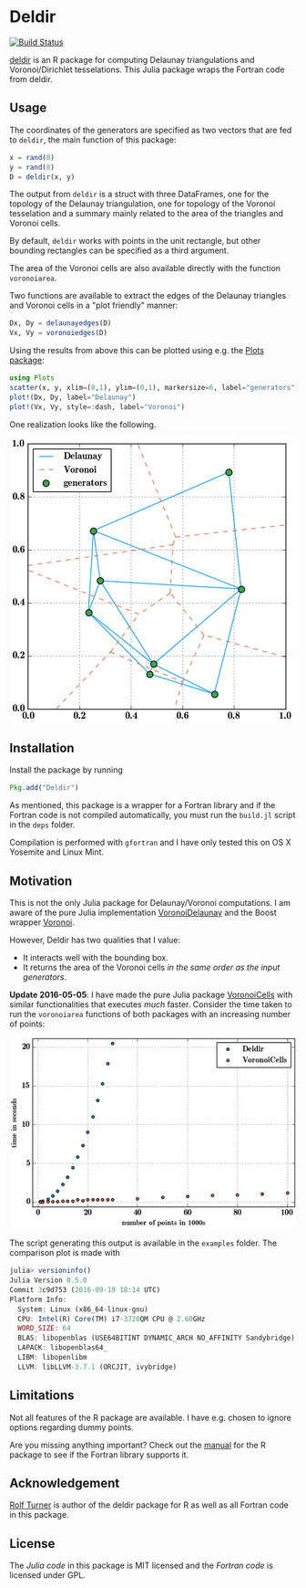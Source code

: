 # Deldir

[![Build Status](https://travis-ci.org/robertdj/Deldir.jl.svg?branch=master)](https://travis-ci.org/robertdj/Deldir.jl)

[deldir](https://cran.r-project.org/web/packages/deldir) is an R package for computing Delaunay triangulations and Voronoi/Dirichlet tesselations.
This Julia package wraps the Fortran code from deldir.


## Usage

The coordinates of the generators are specified as two vectors that are fed to `deldir`, the main function of this package:

```julia
x = rand(8)
y = rand(8)
D = deldir(x, y)
```

The output from `deldir` is a struct with three DataFrames, one for the topology of the Delaunay triangulation, one for topology of the Voronoi tesselation and a summary mainly related to the area of the triangles and Voronoi cells.

By default, `deldir` works with points in the unit rectangle, but other bounding rectangles can be specified as a third argument.

The area of the Voronoi cells are also available directly with the function `voronoiarea`.

Two functions are available to extract the edges of the Delaunay triangles and Voronoi cells in a "plot friendly" manner:

```julia
Dx, Dy = delaunayedges(D)
Vx, Vy = voronoiedges(D)
```

Using the results from above this can be plotted using e.g. the [Plots package](https://github.com/tbreloff/Plots.jl):

```julia
using Plots
scatter(x, y, xlim=(0,1), ylim=(0,1), markersize=6, label="generators")
plot!(Dx, Dy, label="Delaunay")
plot!(Vx, Vy, style=:dash, label="Voronoi")
```

One realization looks like the following.

![Delaunay & Voronoi edges](deldir.png)


## Installation

Install the package by running

```julia
Pkg.add("Deldir")
```

As mentioned, this package is a wrapper for a Fortran library and if the Fortran code is not compiled automatically, you must run the `build.jl` script in the `deps` folder.

Compilation is performed with `gfortran` and I have only tested this on OS X Yosemite and Linux Mint.


## Motivation

This is not the only Julia package for Delaunay/Voronoi computations.
I am aware of the pure Julia implementation [VoronoiDelaunay](https://github.com/JuliaGeometry/VoronoiDelaunay.jl) and the Boost wrapper [Voronoi](https://github.com/Voxel8/Voronoi.jl).

However, Deldir has two qualities that I value:

- It interacts well with the bounding box.
- It returns the area of the Voronoi cells *in the same order as the input generators*.


**Update 2016-05-05**: 
I have made the pure Julia package [VoronoiCells](https://github.com/JuliaGeometry/VoronoiCells.jl) with similar functionalities that executes *much* faster.
Consider the time taken to run the `voronoiarea` functions of both packages with an increasing number of points:

![Comparison of Deldir and VoronoiCells](comparison.png)

The script generating this output is available in the `examples` folder.
The comparison plot is made with

```julia
julia> versioninfo()
Julia Version 0.5.0
Commit 3c9d753 (2016-09-19 18:14 UTC)
Platform Info:
  System: Linux (x86_64-linux-gnu)
  CPU: Intel(R) Core(TM) i7-3720QM CPU @ 2.60GHz
  WORD_SIZE: 64
  BLAS: libopenblas (USE64BITINT DYNAMIC_ARCH NO_AFFINITY Sandybridge)
  LAPACK: libopenblas64_
  LIBM: libopenlibm
  LLVM: libLLVM-3.7.1 (ORCJIT, ivybridge)
```


## Limitations

Not all features of the R package are available.
I have e.g. chosen to ignore options regarding dummy points. 

Are you missing anything important? 
Check out the [manual](https://cran.r-project.org/web/packages/deldir/deldir.pdf) for the R package to see if the Fortran library supports it.


## Acknowledgement

[Rolf Turner](https://www.stat.auckland.ac.nz/~rolf) is author of the deldir package for R as well as all Fortran code in this package.


## License

The *Julia code* in this package is MIT licensed and the *Fortran code* is licensed under GPL.

